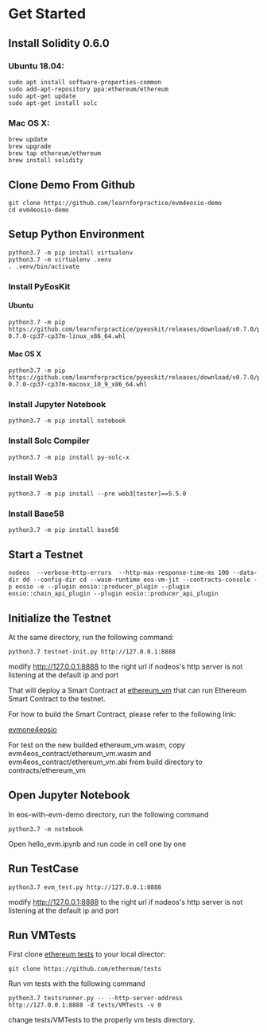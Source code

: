 # Get Started

## Install Solidity 0.6.0

### Ubuntu 18.04:

```
sudo apt install software-properties-common
sudo add-apt-repository ppa:ethereum/ethereum
sudo apt-get update
sudo apt-get install solc
```

### Mac OS X:

```
brew update
brew upgrade
brew tap ethereum/ethereum
brew install solidity
```

## Clone Demo From Github
```
git clone https://github.com/learnforpractice/evm4eosio-demo
cd evm4eosio-demo
```

## Setup Python Environment

```
python3.7 -m pip install virtualenv
python3.7 -m virtualenv .venv
. .venv/bin/activate
```

### Install PyEosKit

#### Ubuntu

```
python3.7 -m pip https://github.com/learnforpractice/pyeoskit/releases/download/v0.7.0/pyeoskit-0.7.0-cp37-cp37m-linux_x86_64.whl
```

#### Mac OS X
```
python3.7 -m pip https://github.com/learnforpractice/pyeoskit/releases/download/v0.7.0/pyeoskit-0.7.0-cp37-cp37m-macosx_10_9_x86_64.whl
```

### Install Jupyter Notebook
```
python3.7 -m pip install notebook
```

### Install Solc Compiler
```
python3.7 -m pip install py-solc-x
```

### Install Web3

```
python3.7 -m pip install --pre web3[tester]==5.5.0
```

### Install Base58
```
python3.7 -m pip install base58
```

## Start a Testnet
```
nodeos  --verbose-http-errors  --http-max-response-time-ms 100 --data-dir dd --config-dir cd --wasm-runtime eos-vm-jit --contracts-console -p eosio -e --plugin eosio::producer_plugin --plugin eosio::chain_api_plugin --plugin eosio::producer_api_plugin
```

## Initialize the Testnet
At the same directory, run the following command:
```
python3.7 testnet-init.py http://127.0.0.1:8888
```

modify http://127.0.0.1:8888 to the right url if nodeos's http server is not listening at the default ip and port


That will deploy a Smart Contract at [ethereum_vm](contracts/ethereum_vm) that can run Ethereum Smart Contract to the testnet.

For how to build the Smart Contract, please refer to the following link:

[evmone4eosio](https://github.com/learnforpractice/evmone4eosio)


For test on the new builded ethereum_vm.wasm, copy evm4eos_contract/ethereum_vm.wasm and evm4eos_contract/ethereum_vm.abi from build directory to contracts/ethereum_vm

## Open Jupyter Notebook
In eos-with-evm-demo directory, run the following command
```
python3.7 -m notebook
```

Open hello_evm.ipynb and run code in cell one by one

## Run TestCase

```
python3.7 evm_test.py http://127.0.0.1:8888
```

modify http://127.0.0.1:8888 to the right url if nodeos's http server is not listening at the default ip and port

## Run VMTests

First clone [ethereum tests](https://github.com/ethereum/tests) to your local director:

```
git clone https://github.com/ethereum/tests
```

Run vm tests with the following command

```
python3.7 testsrunner.py -- --http-server-address http://127.0.0.1:8888 -d tests/VMTests -v 0
```

change tests/VMTests to the properly vm tests directory.

